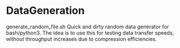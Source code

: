# DataGeneration

generate_random_file.sh Quick and dirty random data generator for bash/python3. The idea is to use this for testing data transfer speeds, without throughput increases due to compression efficiencies.
